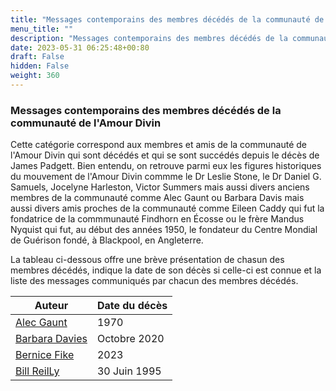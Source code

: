 ```yaml
---
title: "Messages contemporains des membres décédés de la communauté de l'Amour Divin"
menu_title: ""
description: "Messages contemporains des membres décédés de la communauté de l'Amour Divin"
date: 2023-05-31 06:25:48+00:80
draft: False
hidden: False
weight: 360
---
```

### Messages contemporains des membres décédés de la communauté de l'Amour Divin

Cette catégorie correspond aux membres et amis de la communauté de l'Amour Divin qui sont décédés et qui se sont succédés depuis le décès de James Padgett. Bien entendu, on retrouve parmi eux les figures historiques du mouvement de l'Amour Divin  commme le Dr Leslie Stone, le Dr Daniel G. Samuels, Jocelyne Harleston, Victor Summers mais aussi divers anciens membres de la communauté comme Alec Gaunt ou Barbara Davis mais aussi divers amis proches de la communauté comme Eileen Caddy qui fut la fondatrice de la commmunauté Findhorn en Écosse ou le frère Mandus Nyquist qui fut, au début des années 1950, le fondateur du Centre Mondial de Guérison fondé, à Blackpool, en Angleterre.

La tableau ci-dessous offre une brève présentation de chasun des membres décédés, indique la date de son décès si celle-ci est connue et la liste des messages communiqués par chacun des membres décédés.

Auteur | Date du décès
---|---
[Alec Gaunt](/fr-contemporary-messages/6-4-fr-contemporary-messages-by-elders-new/6-4-1-fr-alec-gaunt/) | 1970
[Barbara Davies](/fr-contemporary-messages/6-4-fr-contemporary-messages-by-elders-new/6-4-2-fr-barbara-davies/) | Octobre 2020
[Bernice  Fike](/fr-contemporary-messages/6-4-fr-contemporary-messages-by-elders-new/6-4-3-fr-bernice-fike/) | 2023
[Bill ReilLy](/fr-contemporary-messages/6-4-fr-contemporary-messages-by-elders-new/6-4-4-fr-bill-reilly/)| 30 Juin 1995
